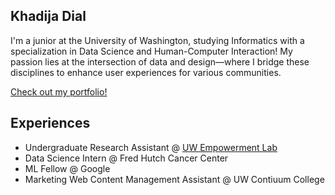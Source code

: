 ## Khadija Dial

I'm a junior at the University of Washington, studying Informatics with a specialization in Data Science and Human-Computer Interaction! My passion lies at the intersection of data and design—where I bridge these disciplines to enhance user experiences for various communities.

[Check out my portfolio!](https://khadijadial.framer.website/)

## Experiences
- Undergraduate Research Assistant @ [UW Empowerment Lab](https://www.userempowerment.org/)
- Data Science Intern @ Fred Hutch Cancer Center
- ML Fellow @ Google
- Marketing Web Content Management Assistant @  UW Contiuum College
